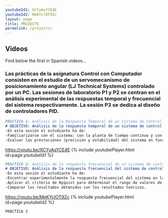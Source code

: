 ```yaml
---
youtubeId1: XCYyAsYCE4E
youtubeId2: MeKYclOT9Zc
layout: page
title: PROJECTS
permalink: /projects/
---
```



## Videos
Find below the first in Spanish videos...

### Las prácticas de la asignatura Control con Computador consisten en el estudio de un servomecanismo de posicionamiento angular (LJ Technical Systems) controlado por un PC. Las sesiones de laboratorio P1 y P2 se centran en el análisis experimental de las respuestas temporal y frecuencial del sistema respectivamente. La sesión P3 se dedica al diseño de controladores PID.

```markdown
PRÁCTICA 1: Análisis de la Respuesta Temporal de un Sistema de Control Digital
# OBJETIVO: Análisis de la respuesta temporal de un sistema de control digital para diferentes periodos de muestreo. Análisis de la precisión y de la estabilidad.
-En esta sesión el estudiante ha de:
-Familiarizarse con el sistema: con la planta de tiempo continuo y con el uso del computador como generador de señales, osciloscopio y controlador digital.
-Evaluar las prestaciones (precisión y estabilidad) del sistema en función del periodo de muestreo.
```
<https://youtu.be/XCYyAsYCE4E>
{% include youtubePlayer.html id=page.youtubeId1 %}
<br />

```markdown
PRÁCTICA 2: Análisis de la respuesta frecuencial de un sistema de control digital
# OBJETIVO: Análisis de la respuesta frecuencial del sistema de control digital de velocidad. Análisis de la estabilidad mediante el criterio de Nyquist.
-En esta sesión el estudiante ha de:
-Encontrar experimentalmente la respuesta frecuencial del sistema en lazo abierto.
-Aplicar el criterio de Nyquist para determinar el rango de valores de un controlador proporcional para que el sistema en lazo cerrado sea estable, y verificarlo experimentalmente.
-Comparar los resultados obtenidos con los resultados teóricos.
```
<https://youtu.be/MeKYclOT9Zc>
{% include youtubePlayer.html id=page.youtubeId2 %}
<br />

```markdown
PRÁCTICA 3
```
